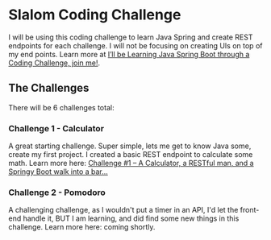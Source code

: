 # Slalom Coding Challenge

I will be using this coding challenge to learn Java Spring and create REST endpoints for each challenge. I will not
be focusing on creating UIs on top of my end points. Learn more at [I’ll be Learning Java Spring Boot through a Coding Challenge, join me!](https://davidlozzi.com/2021/04/19/ill-be-learning-java-spring-boot-through-a-coding-challenge-join-me/).

## The Challenges

There will be 6 challenges total:

### Challenge 1 - Calculator

A great starting challenge. Super simple, lets me get to know Java some, create my first project. I created a basic REST endpoint to calculate some math. Learn more here: [Challenge #1 – A Calculator, a RESTful man, and a Springy Boot walk into a bar…](https://davidlozzi.com/2021/04/29/challenge-1-a-calculator-a-restful-man-and-a-springy-boot-walk-into-a-bar/)

### Challenge 2 - Pomodoro

A challenging challenge, as I wouldn't put a timer in an API, I'd let the front-end handle it, BUT I am learning, and did find some new things in this challenge. Learn more here: coming shortly.
